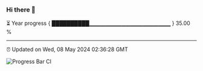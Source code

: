 ### Hi there 👋

⏳ Year progress { ██████████▁▁▁▁▁▁▁▁▁▁▁▁▁▁▁▁▁▁▁▁ } 35.00 %

---

⏰ Updated on Wed, 08 May 2024 02:36:28 GMT

![Progress Bar CI](https://github.com/IshwaranRudhara/GIT-ACTION/workflows/Progress%20Bar%20CI/badge.svg)
